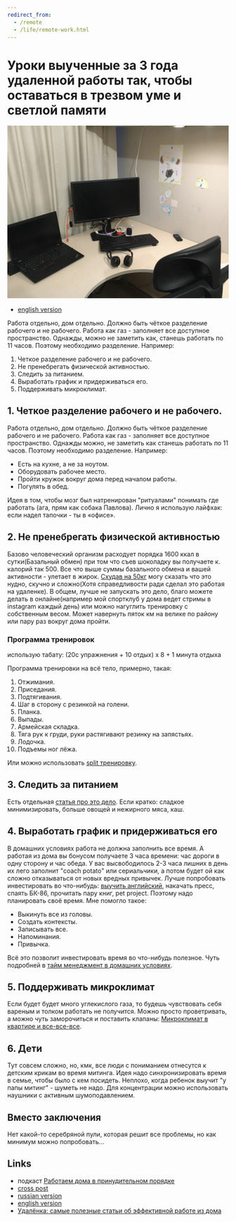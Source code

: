 ```yaml
---
redirect_from:
  - /remote
  - /life/remote-work.html
---
```

# Уроки выученные за 3 года удаленной работы так, чтобы оставаться в трезвом уме и светлой памяти

![remote](assets/remote.jpg?raw=true)

* [english version](remote-work-en.md)

Работа отдельно, дом отдельно. Должно быть чёткое разделение рабочего и не рабочего. Работа как газ - заполняет все доступное пространство. Однажды, можно не заметить как, станешь работать по 11 часов. Поэтому необходимо разделение. Например:

1. Четкое разделение рабочего и не рабочего.
2. Не пренебрегать физической активностью.
3. Следить за питанием.
4. Выработать график и придерживаться его.
5. Поддерживать микроклимат.

## 1. Четкое разделение рабочего и не рабочего.

Работа отдельно, дом отдельно. Должно быть чёткое разделение рабочего и не рабочего. Работа как газ - заполняет все доступное пространство. Однажды можно, не заметить как станешь работать по 11 часов. Поэтому необходимо разделение. Например:

* Есть на кухне, а не за ноутом.
* Оборудовать рабочее место.
* Пройти кружок вокруг дома перед началом работы.
* Погулять в обед.

Идея в том, чтобы мозг был натренирован "ритуалами" понимать где работать (ага, прям как собака Павлова). Лично я использую лайфхак: если надел тапочки - ты в «офисе».

## 2. Не пренебрегать физической активностью

Базово человеческий организм расходует порядка 1600 ккал в сутки(Базальный обмен) при том что съев шоколадку вы получаете к. калорий так 500. Все что выше суммы базального обмена и вашей активности - улетает в жирок. [Схудав на 50кг](how-to-lose-weight-ru.md) могу сказать что это нудно, скучно и сложно(Хотя справедливости ради сделал это работая на удаленке). В общем, лучше не запускать это дело, благо можете делать в онлайне(например мой спортклуб у дома ведет стримы в instagram каждый день) или можно нагуглить тренировку с собственным весом. Может навернуть пяток км на велике по району или пару раз вокруг дома пройти.

### Программа тренировок

использую табату: (20с упражнения + 10 отдых) х  8 + 1 минута отдыха

Программа тренировки на всё тело, примерно, такая:

1. Отжимания.
2. Приседания.
3. Подтягивания.
4. Шаг в сторону с резинкой на голени.
5. Планка.
6. Выпады.
7. Армейская складка.
8. Тяга рук к груди, руки растягивают резинку на запястьях.
9. Лодочка.
10. Подъемы ног лёжа.

Или можно использовать [split тренировку](workout-split.md).

## 3. Следить за питанием

Есть отдельная [статья про это дело](how-to-lose-weight-ru.md). Если кратко: сладкое минимизировать, больше овощей и нежирного мяса, каш.

## 4. Выработать график и придерживаться его

В домашних условиях работа не должна заполнить все время. А работая из дома вы бонусом получаете 3 часа времени: час дороги в одну сторону и час обеда. У вас высвободилось 2-3 часа лишних в день их лего заполнит "coach potato" или сериальчики, а потом будет ой как сложно отказываться от новых вредных привычек. Лучше попробовать инвестировать во что-нибудь: [выучить английский](how-to-english-ru.md), накачать пресс, спаять БК-86, прочитать пару книг, pet project. Поэтому надо планировать своё время. Мне помогло такое:

* Выкинуть все из головы.
* Создать контексты.
* Записывать все.
* Напоминания.
* Привычка.

Всё это позволит инвестировать время во что-нибудь полезное. Чуть подробней в [тайм менеджмент в домашних условиях](time-management-irl-ru.md).

## 5. Поддерживать микроклимат

Если будет будет много углекислого газа, то будешь чувствовать себя вареным и толком работать не получится. Можно просто проветривать, а можно чуть заморочиться и поставить клапаны: [Микроклимат в квартире и все-все-все](microclimate.md).

## 6. Дети

Тут совсем сложно, но, кмк, все люди с пониманием отнесутся к детским крикам во время митинга. Идея надо синхронизировать время в семье, чтобы было с кем посидеть. Неплохо, когда ребенок выучит "у папы митинг" - шуметь не надо. Для концентрации можно использовать наушники с активным шумоподавлением.

## Вместо заключения

Нет какой-то серебряной пули, которая решит все проблемы, но как минимум можно попробовать...

## Links

* подкаст [Работаем дома в принудительном порядке](http://nsfw.co.in/episodes/01.html)
* [cross post](https://habr.com/en/post/494238/)
* [russian version](remote-work-ru.md)
* [english version](remote-work-en.md)
* [Удалёнка: самые полезные статьи об эффективной работе из дома](https://habr.com/en/company/habr/blog/494082/)
